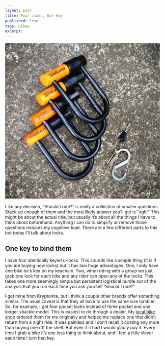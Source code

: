 ```yaml
---
layout: post
title: Four Locks, One Key
published: true
tags: bikes
excerpt:
---
```


<p class="img-block">
  <img src="/images/four-locks.jpg" alt="four u-locks with one key that unlocks them all">
</p>

Like any decision, “Should I ride?” is really a collection of smaller questions. Stack up enough of them and the most likely answer you’ll get is “ugh!” This might be about the actual ride, but usually it’s about all the things I have to think about beforehand. Anything I can do to simplify or remove those questions reduces my cognitive load. There are a few different parts to this but today I’ll talk about locks.

## One key to bind them
I have four identically keyed u-locks. This sounds like a simple thing (it is if you are buying new locks) but it has two huge advantages. One, I only have one bike lock key on my keychain. Two, when riding with a group we just grab one lock for each bike and any rider can open any of the locks. This takes one more seemingly simple but persistent logistical hurdle out of the analysis that you run each time you ask yourself “should I ride?”

I got mine from Kryptonite, but I think a couple other brands offer something similar. The usual caveat is that they all have to use the same size tumbler. So, for example, I got four pocket locks instead of three pocket and one longer shackle model. This is easiest to do through a dealer. My [local bike shop](http://legendbicycles.com "Legend Bicycles") ordered them for me originally and helped me replace one that didn’t return from a night ride. It was painless and I don’t recall it costing any more than buying one off the shelf. But even if it had I would gladly pay it. Every time I  grab a bike it’s one less thing to think about, and I feel a little clever each time I turn that key.
